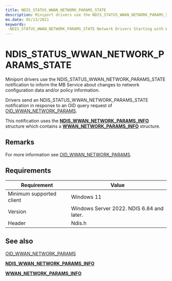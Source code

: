 ```yaml
---
title: NDIS_STATUS_WWAN_NETWORK_PARAMS_STATE
description: Miniport drivers use the NDIS_STATUS_WWAN_NETWORK_PARAMS_STATE notification to communicate changes to network configuration to the MB Service.
ms.date: 05/13/2021
keywords: 
 -NDIS_STATUS_WWAN_NETWORK_PARAMS_STATE Network Drivers Starting with Windows Vista
---
```


# NDIS_STATUS_WWAN_NETWORK_PARAMS_STATE

Miniport drivers use the NDIS_STATUS_WWAN_NETWORK_PARAMS_STATE notification to inform the MB Service about changes to network configuration data and/or policy information.

Drivers send an NDIS_STATUS_WWAN_NETWORK_PARAMS_STATE notification in response to an OID query request of [OID_WWAN_NETWORK_PARAMS](/windows-hardware/drivers/ddi/ndiswwan/ns-ndiswwan-ndis_wwan_network_params_info).

This notification uses the [**NDIS_WWAN_NETWORK_PARAMS_INFO**](/windows-hardware/drivers/ddi/ndiswwan/ns-ndiswwan-ndis_wwan_register_params_info) structure which contains a [**WWAN_NETWORK_PARAMS_INFO**](/windows-hardware/drivers/ddi/wwan/ns-wwan-wwan_network_params_info) structure.

## Remarks

For more information see [OID_WWAN_NETWORK_PARAMS](/windows-hardware/drivers/ddi/ndiswwan/ns-ndiswwan-ndis_wwan_network_params_info).

## Requirements

|Requirement|Value|
|-|-|
|Minimum supported client|Windows 11|
|Version|Windows Server 2022. NDIS 6.84 and later.|
|Header|Ndis.h|

## See also

[OID_WWAN_NETWORK_PARAMS](/windows-hardware/drivers/ddi/ndiswwan/ns-ndiswwan-ndis_wwan_network_params_info)

[**NDIS_WWAN_NETWORK_PARAMS_INFO**](/windows-hardware/drivers/ddi/ndiswwan/ns-ndiswwan-ndis_wwan_register_params_info)

[**WWAN_NETWORK_PARAMS_INFO**](/windows-hardware/drivers/ddi/wwan/ns-wwan-wwan_network_params_info)

